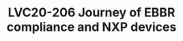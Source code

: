 ---
categories:
- lvc20
description: 'Chat live with the speakers during the broadcast time here: https://linaroconnect.slack.com/archives/C01B157FTNZ<br><br><br><br>Abstract:<br>The
  Embedded Base Boot Requirements(EBBR) specification defines requirements for embedded
  systems to enable inter-operability between SoCs, hardware platforms, firmware implementations,
  and operating system distributions. EBBR is targeted at making operating system/distros
  agnostic to platform. Same operating system image should run on any hardware with
  a well-defined firmware interface which is EBBR compliant.<br><br>There has been
  a significant work going on in U-boot with regards to EBBR in the open-source community.
  Various features like bootefi are already available with many other features in
  queue.<br><br>This presentation aims at explaining how EBBR specifications gets
  mapped to NXP platforms and demonstrating EBBR compliance for NXP platform. The
  reference boot-architecture will be based on TFA, u-boot, device-trees, Linux and
  OPTEE (for secure uefi flow). This will demonstrate distros like SUSE running on
  NXP SoCs using bootefi command, secure uefi flow, etc<br><br>Also efforts are going
  to ensure that the U-boot is EBBR compliant by running FWTS, SCT for EBBR. The idea
  is to make the u-boot feature complete and can be demonstrated as EBBR compliance
  on NXP devices.'
image: /assets/images/featured-images/lvc20/LVC20-206.png
session_id: LVC20-206
session_room: '[Track 2] Linux/Android'
session_slot:
  end_time: 2020-09-23 09:40
  start_time: 2020-09-23 09:15
session_speakers:
- speaker_bio: I am computer Science Engineering graduate with almost 18 years of
    continuous experience in Embedded systems, Linux BSP, Unix, operating system internals,
    device drivers, boot loaders, Flash, DDR, Ethernet, SATA, USB, wireless, networking,
    etc, and open source software. Very good hold on PowerPC and ARM architectures.
    Representing NXP in various open source projects of ARM ecosystem, distros and
    CIs like Linaro(LSK), Preempt RT, Yocto, SUSE..&lt;br&gt;&lt;br&gt;I have been
    involved in various bring up, BSP code development and open source up-streaming
    of these BSPs for various NXP SoCs of QorIQ, Qonverge and Layerscape series. This
    includes MPC8323, MPC8360, P1020, P1010, P2020, BSC9131, BSC9132, B4860, T1040,
    LS2088A, LS1012A, LS1088A for u-boot and Linux. I have been working as software
    IP owner for various areas like TDM, ethernet, DDR, Flash controller, heterogenous
    systems, multicore, AMP, etc.&lt;br&gt;&lt;br&gt;Currently playing the role of
    System Software architect which involves SoC feasibility and laying out the BSP
    software architecture for the NXP devices for wireless, networking and IoT use
    cases. Key areas include Platform software, u-boot, linux and device drivers.
  speaker_company: NXP
  speaker_image: http://avatars.sched.co/9/de/8935394/avatar.jpg.320x320px.jpg?dd6
  speaker_name: Poonam Aggrwal
  speaker_position: Platform Software architect for NXP chipsets
  speaker_role: speaker
- speaker_bio: 'Around 15 years of experience of working on embedded software : C-programming,
    BSP, u-boot, Linux, Enablement of Real-time solutions, various device drivers,
    u-boot custodian fsl-qoriq, mpc85xx maintainer&lt;br&gt;&lt;br&gt;'
  speaker_company: NXP
  speaker_image: http://avatars.sched.co/a/84/10893750/avatar.jpg.320x320px.jpg?a03
  speaker_name: Priyanka Jain
  speaker_position: Embedded Software Engineer
  speaker_role: attendee, speaker
- speaker_bio: Linux kernel developer with a taste for networking and performance
  speaker_company: Linaro
  speaker_image: http://avatars.sched.co/e/a0/7234895/avatar.jpg.320x320px.jpg?dcc
  speaker_name: Ilias Apalodimas
  speaker_position: Tech Lead
  speaker_role: attendee, speaker
session_track: Boot Architecture
tag: session
tags: Boot Architecture
title: LVC20-206 Journey of EBBR compliance and NXP devices
---